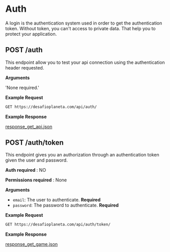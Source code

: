 # Auth

A login is the authentication system used in order to get the authentication token. Without token, you can't access to private data. That help you to protect your application.

POST /auth
---

This endpoint allow you to test your api connection using the authentication header requested.

**Arguments**

'None required.'

**Example Request**

```bash
GET https://desafioplaneta.com/api/auth/
```

**Example Response**

[response_get_api.json](responses/response_post_api-test.json)


POST /auth/token
---

This endpoint gives you an authorization through an authentication token given the user and password.

**Auth required** : NO

**Permissions required** : None

**Arguments**

* `email`: The user to authenticate. **Required**
* `password`: The password to authenticate. **Required**

**Example Request**

```bash
GET https://desafioplaneta.com/api/auth/token/
```

**Example Response**

[response_get_game.json](responses/response_post_login.json)
